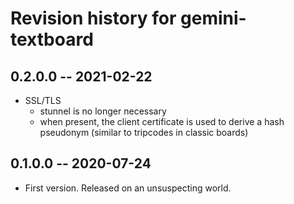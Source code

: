 # Revision history for gemini-textboard

## 0.2.0.0 -- 2021-02-22

* SSL/TLS
  - stunnel is no longer necessary
  - when present, the client certificate is used to derive a hash pseudonym
    (similar to tripcodes in classic boards)

## 0.1.0.0 -- 2020-07-24

* First version. Released on an unsuspecting world.
